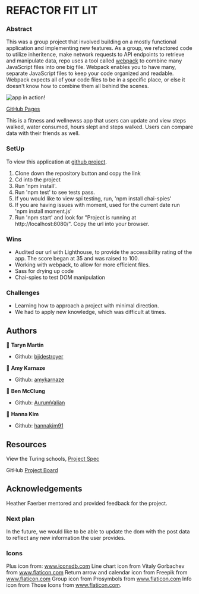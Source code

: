 # REFACTOR FIT LIT

### Abstract

This was a group project that involved building on a mostly functional application and implementing new features. As a group, we refactored code to utilize inheritence, make network requests to API endpoints to retrieve and manipulate data,  repo uses a tool called [webpack](https://webpack.js.org/) to combine many JavaScript files into one big file. Webpack enables you to have many, separate JavaScript files to keep your code organized and readable. Webpack expects all of your code files to be in a specific place, or else it doesn't know how to combine them all behind the scenes.

![app in action!](https://giphy.com/gifs/llrwzm74KiEk8O1D1v)

[GitHub Pages](https://media.giphy.com/media/llrwzm74KiEk8O1D1v/giphy.gif)

This is a fitness and wellnewss app that users can update and view steps walked, water consumed, hours slept and steps walked. Users can compare data with their friends as well. 

### SetUp

To view this application at [github project](https://github.com/amykarnaze/FitLit2Legit2Quit).
1) Clone down the repository button and copy the link 
2) Cd into the project
3) Run 'npm install'.
4) Run 'npm test' to see tests pass.
5) If you would like to view spi testing, run, 'npm install chai-spies'
6) If you are having issues with moment, used for the current date run 'npm install moment.js'
7) Run 'npm start' and look for  "Project is running at http://localhost:8080/". Copy the url into your browser.

### Wins
* Audited our url with Lighthouse, to provide the accessibility rating of the app. The score began at 35 and was raised to 100.
* Working with webpack, to allow for more efficient files.
* Sass for drying up code
* Chai-spies to test DOM manipulation

### Challenges
* Learning how to approach a project with minimal direction.
* We had to apply new knowledge, which was difficult at times.

## Authors

👤 **Taryn Martin**
- Github: [bjjdestroyer](https://github.com/bjjdestroyer)

👤 **Amy Karnaze**
- Github: [amykarnaze](https://github.com/amykarnaze/bon-appetit/commits?author=relyt4me)

👤 **Ben McClung**
- Github: [AurumValian](https://github.com/AurumValian)

👤 **Hanna Kim**
- Github: [hannakim91](https://github.com/hannakim91)

## Resources

View the Turing schools, [Project Spec](https://frontend.turing.io/projects/module-2/refactor-tractor.html)

GitHub [Project Board](https://github.com/amykarnaze/FitLit2Legit2Quit/projects/1)

## Acknowledgements

Heather Faerber mentored and provided feedback for the project.

### Next plan

In the future, we would like to be able to update the dom with the post data to reflect any new information the user provides. 

### Icons
Plus icon from: www.iconsdb.com Line chart icon from Vitaly Gorbachev from www.flaticon.com Return arrow and calendar icon from Freepik from www.flaticon.com Group icon from Prosymbols from www.flaticon.com Info icon from Those Icons from www.flaticon.com.
